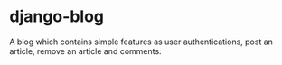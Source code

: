# django-blog
A blog which contains simple features as user authentications, post an article, remove an article and comments.
